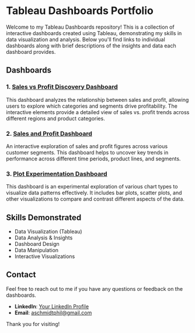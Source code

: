 # Tableau Dashboards Portfolio

Welcome to my Tableau Dashboards repository! This is a collection of interactive dashboards created using Tableau, demonstrating my skills in data visualization and analysis. Below you'll find links to individual dashboards along with brief descriptions of the insights and data each dashboard provides.

## Dashboards

### 1. [Sales vs Profit Discovery Dashboard](https://public.tableau.com/app/profile/alexander.schmidt1683/viz/Salesvs_ProfitDiscoveryDashboard/Dashboard1?publish=yes)
This dashboard analyzes the relationship between sales and profit, allowing users to explore which categories and segments drive profitability. The interactive elements provide a detailed view of sales vs. profit trends across different regions and product categories.

### 2. [Sales and Profit Dashboard](https://public.tableau.com/app/profile/alexander.schmidt1683/viz/SalesandProfitDashboard_17296207668300/Task1Dashboard2?publish=yes)
An interactive exploration of sales and profit figures across various customer segments. This dashboard helps to uncover key trends in performance across different time periods, product lines, and segments.

### 3. [Plot Experimentation Dashboard](https://public.tableau.com/authoring/PlotExperimentationDashboard/PlotExperimentation#1)
This dashboard is an experimental exploration of various chart types to visualize data patterns effectively. It includes bar plots, scatter plots, and other visualizations to compare and contrast different aspects of the data.

## Skills Demonstrated
- Data Visualization (Tableau)
- Data Analysis & Insights
- Dashboard Design
- Data Manipulation
- Interactive Visualizations

## Contact
Feel free to reach out to me if you have any questions or feedback on the dashboards.

- **LinkedIn**: [Your LinkedIn Profile](https://www.linkedin.com/in/alexanderschmidt)
- **Email**: [aschmidtphil@gmail.com](mailto:aschmidtphil@gmail.com)

Thank you for visiting!
